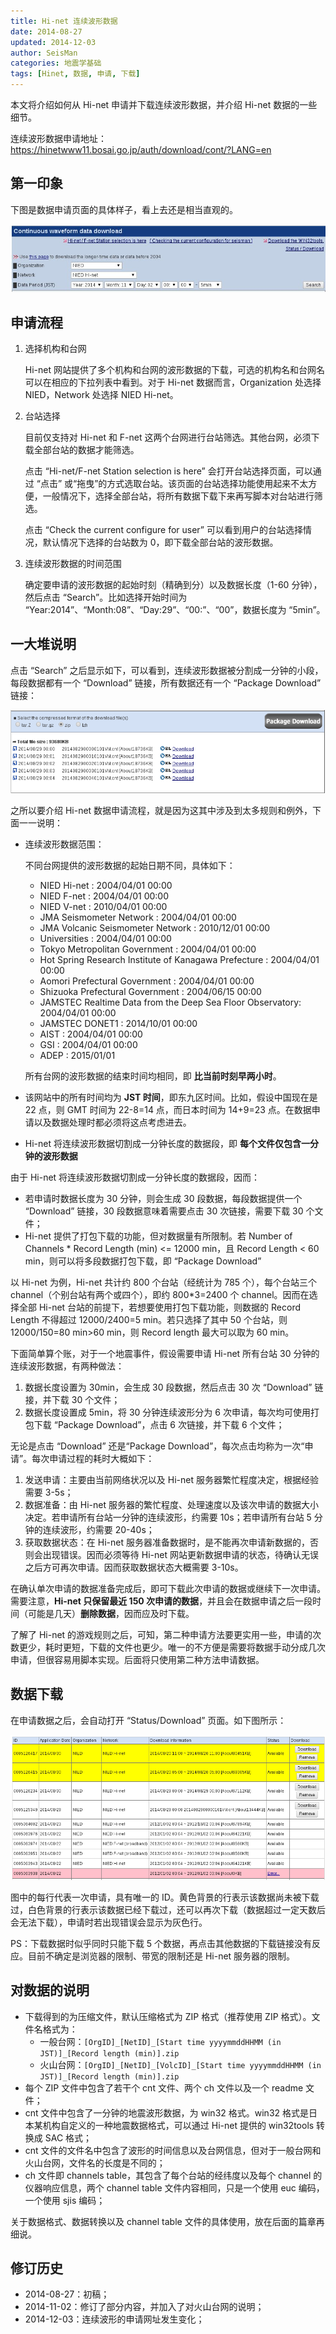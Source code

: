 ```yaml
---
title: Hi-net 连续波形数据
date: 2014-08-27
updated: 2014-12-03
author: SeisMan
categories: 地震学基础
tags: [Hinet, 数据, 申请, 下载]
---
```


本文将介绍如何从 Hi-net 申请并下载连续波形数据，并介绍 Hi-net 数据的一些细节。

连续波形数据申请地址： <https://hinetwww11.bosai.go.jp/auth/download/cont/?LANG=en>

<!--more-->

## 第一印象

下图是数据申请页面的具体样子，看上去还是相当直观的。

![](/images/2014082701.jpg)

## 申请流程

1.  选择机构和台网

    Hi-net 网站提供了多个机构和台网的波形数据的下载，可选的机构名和台网名可以在相应的下拉列表中看到。对于 Hi-net 数据而言，Organization 处选择 NIED，Network 处选择 NIED Hi-net。

2.  台站选择

    目前仅支持对 Hi-net 和 F-net 这两个台网进行台站筛选。其他台网，必须下载全部台站的数据才能筛选。

    点击 “Hi-net/F-net Station selection is here” 会打开台站选择页面，可以通过 “点击” 或“拖曳”的方式选取台站。该页面的台站选择功能使用起来不太方便，一般情况下，选择全部台站，将所有数据下载下来再写脚本对台站进行筛选。

    点击 “Check the current configure for user” 可以看到用户的台站选择情况，默认情况下选择的台站数为 0，即下载全部台站的波形数据。

3.  连续波形数据的时间范围

    确定要申请的波形数据的起始时刻（精确到分）以及数据长度（1-60 分钟），然后点击 “Search”。比如选择开始时间为 “Year:2014”、“Month:08”、“Day:29”、“00:”、“00”，数据长度为 “5min”。

## 一大堆说明

点击 “Search” 之后显示如下，可以看到，连续波形数据被分割成一分钟的小段，每段数据都有一个 “Download” 链接，所有数据还有一个 “Package Download” 链接：

![](/images/2014082702.png)

之所以要介绍 Hi-net 数据申请流程，就是因为这其中涉及到太多规则和例外，下面一一说明：

-   连续波形数据范围：

    不同台网提供的波形数据的起始日期不同，具体如下：

    -   NIED Hi-net : 2004/04/01 00:00
    -   NIED F-net : 2004/04/01 00:00
    -   NIED V-net : 2010/04/01 00:00
    -   JMA Seismometer Network : 2004/04/01 00:00
    -   JMA Volcanic Seismometer Network : 2010/12/01 00:00
    -   Universities : 2004/04/01 00:00
    -   Tokyo Metropolitan Government : 2004/04/01 00:00
    -   Hot Spring Research Institute of Kanagawa Prefecture : 2004/04/01 00:00
    -   Aomori Prefectural Government : 2004/04/01 00:00
    -   Shizuoka Prefectural Government : 2004/06/15 00:00
    -   JAMSTEC Realtime Data from the Deep Sea Floor Observatory: 2004/04/01 00:00
    -   JAMSTEC DONET1 : 2014/10/01 00:00
    -   AIST : 2004/04/01 00:00
    -   GSI : 2004/04/01 00:00
    -   ADEP : 2015/01/01

    所有台网的波形数据的结束时间均相同，即 **比当前时刻早两小时**。

-   该网站中的所有时间均为 **JST 时间**，即东九区时间。比如，假设中国现在是 22 点，则 GMT 时间为 22-8=14 点，而日本时间为 14+9=23 点。在数据申请以及数据处理时都必须将这点考虑进去。
-   Hi-net 将连续波形数据切割成一分钟长度的数据段，即 **每个文件仅包含一分钟的波形数据**

由于 Hi-net 将连续波形数据切割成一分钟长度的数据段，因而：

-   若申请时数据长度为 30 分钟，则会生成 30 段数据，每段数据提供一个 “Download” 链接，30 段数据意味着需要点击 30 次链接，需要下载 30 个文件；
-   Hi-net 提供了打包下载的功能，但对数据量有所限制。若 Number of Channels \* Record Length (min) \<= 12000 min，且 Record Length < 60 min，则可以将多段数据打包下载，即 “Package Download”

以 Hi-net 为例，Hi-net 共计约 800 个台站（经统计为 785 个），每个台站三个 channel（个别台站有两个或四个），即约 800\*3=2400 个 channel。因而在选择全部 Hi-net 台站的前提下，若想要使用打包下载功能，则数据的 Record Length 不得超过 12000/2400=5 min。若只选择了其中 50 个台站，则 12000/150=80
min\>60 min，则 Record length 最大可以取为 60 min。

下面简单算个账，对于一个地震事件，假设需要申请 Hi-net 所有台站 30 分钟的连续波形数据，有两种做法：

1.  数据长度设置为 30min，会生成 30 段数据，然后点击 30 次 “Download” 链接，并下载 30 个文件；
2.  数据长度设置成 5min，将 30 分钟连续波形分为 6 次申请，每次均可使用打包下载 “Package Download”，点击 6 次链接，并下载 6 个文件；

无论是点击 “Download” 还是“Package Download”，每次点击均称为一次“申请”。每次申请过程的耗时大概如下：

1.  发送申请：主要由当前网络状况以及 Hi-net 服务器繁忙程度决定，根据经验需要 3-5s；
2.  数据准备：由 Hi-net 服务器的繁忙程度、处理速度以及该次申请的数据大小决定。若申请所有台站一分钟的连续波形，约需要 10s；若申请所有台站 5 分钟的连续波形，约需要 20-40s；
3.  获取数据状态：在 Hi-net 服务器准备数据时，是不能再次申请新数据的，否则会出现错误。因而必须等待 Hi-net 网站更新数据申请的状态，待确认无误之后方可再次申请。因而获取数据状态大概需要 3-10s。

在确认单次申请的数据准备完成后，即可下载此次申请的数据或继续下一次申请。需要注意，**Hi-net 只保留最近 150 次申请的数据**，并且会在数据申请之后一段时间（可能是几天）**删除数据**，因而应及时下载。

了解了 Hi-net 的游戏规则之后，可知，第二种申请方法要更实用一些，申请的次数更少，耗时更短，下载的文件也更少。唯一的不方便是需要将数据手动分成几次申请，但很容易用脚本实现。后面将只使用第二种方法申请数据。

## 数据下载

在申请数据之后，会自动打开 “Status/Download” 页面。如下图所示：

![](/images/2014082703.png)

图中的每行代表一次申请，具有唯一的 ID。黄色背景的行表示该数据尚未被下载过，白色背景的行表示该数据已经下载过，还可以再次下载（数据超过一定天数后会无法下载），申请时若出现错误会显示为灰色行。

PS：下载数据时似乎同时只能下载 5 个数据，再点击其他数据的下载链接没有反应。目前不确定是浏览器的限制、带宽的限制还是 Hi-net 服务器的限制。

## 对数据的说明

-   下载得到的为压缩文件，默认压缩格式为 ZIP 格式（推荐使用 ZIP 格式）。文件名格式为：
    -   一般台网：`[OrgID]_[NetID]_[Start time yyyymmddHHMM (in JST)]_[Record length (min)].zip`
    -   火山台网：`[OrgID]_[NetID]_[VolcID]_[Start time yyyymmddHHMM (in JST)]_[Record length (min)].zip`
-   每个 ZIP 文件中包含了若干个 cnt 文件、两个 ch 文件以及一个 readme 文件；
-   cnt 文件中包含了一分钟的地震波形数据，为 win32 格式。win32 格式是日本某机构自定义的一种地震数据格式，可以通过 Hi-net 提供的 win32tools 转换成 SAC 格式；
-   cnt 文件的文件名中包含了波形的时间信息以及台网信息，但对于一般台网和火山台网，文件名的长度是不同的；
-   ch 文件即 channels table，其包含了每个台站的经纬度以及每个 channel 的仪器响应信息，两个 channel table 文件内容相同，只是一个使用 euc 编码，一个使用 sjis 编码；

关于数据格式、数据转换以及 channel table 文件的具体使用，放在后面的篇章再细说。

## 修订历史

-   2014-08-27：初稿；
-   2014-11-02：修订了部分内容，并加入了对火山台网的说明；
-   2014-12-03：连续波形的申请网址发生变化；
